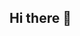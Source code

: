 ## Hi there 👋

<!--
**mqshea/mqshea** is a ✨ _special_ ✨ repository because its `README.md` (this file) appears on your GitHub profile.

Here are some ideas to get you started:

- 🔭 I’m currently working on projects using Python, Excel, Jupyter Notebook, and Visual Basic!
- 🌱 I’m currently learning fundaments of Data Analysis at UNC Chapelhill
- 👯 I’m looking to collaborate on interesting financial projects regarding the Cost of Homes and Rent in the US
- 🤔 I’m looking for help with streamlining processes in Python
- 💬 Ask me about the coursework for UNC
- ⚡ Fun fact: My favorite programming language is Python!
-->
